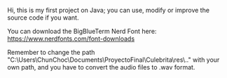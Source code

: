 Hi, this is my first project on Java; you can use, modify or improve the source code if you want.

You can download the BigBlueTerm Nerd Font here: https://www.nerdfonts.com/font-downloads

Remember to change the path "C:\\Users\\ChunChoc\\Documents\\ProyectoFinal\\Culebrita\\res\\.." with your own path, and you have to convert the audio files to .wav format.